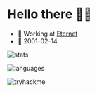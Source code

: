 # Hello there 👋😎
- 🔨 Working at [Eternet](https://eternet.com.ar)
- 🍰 2001-02-14

![stats](https://github-readme-stats.vercel.app/api?username=germandf&show_icons=true&theme=dark)

![languages](https://github-readme-stats.vercel.app/api/top-langs/?username=germandf&layout=compact&theme=dark&hide=html,css,smarty)

![tryhackme](https://tryhackme-badges.s3.amazonaws.com/GermandF.png)
